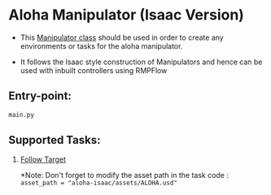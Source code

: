 # Aloha Manipulator (Isaac Version)

- This [Manipulator class](https://github.com/ag-cdsl/aloha_env/tree/Manipulator-Isaac-Version/models) should be used in order to create any environments or tasks for the aloha manipulator.

- It follows the Isaac style construction of Manipulators and hence can be used with inbuilt controllers using RMPFlow
  
## Entry-point:

```python
main.py
```

## Supported Tasks:

1. [Follow Target](https://github.com/ag-cdsl/aloha_env/blob/Manipulator-Isaac-Version/tasks/follow_target.py)

   *Note: Don't forget to modify the asset path in the task code : ```asset_path = "aloha-isaac/assets/ALOHA.usd" ```


